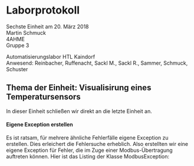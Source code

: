 # Laborprotokoll  
Sechste Einheit am 20. März 2018  
Martin Schmuck  
4AHME  
Gruppe 3

Automatisierungslabor HTL Kaindorf  
Anwesend: Reinbacher, Ruffenacht, Sackl M., Sackl R., Sammer, Schmuck, Schuster

## Thema der Einheit: Visualisirung eines Temperatursensors
In dieser Einheit schließen wir direkt an die letzte Einheit an.

  
#### Eigene Exception erstellen
Es ist ratsam, für mehrere ähnliche Fehlerfälle eigene Exception zu erstellen. Dies erleichert die Fehlersuche erheblich. Also erstellten wir eine eigene Exception für Fehler, die im Zuge einer Modbus-Übertragung auftreten können. Hier ist das Listing der Klasse ModbusException:

